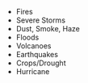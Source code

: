 - Fires
- Severe Storms
- Dust, Smoke, Haze
- Floods
- Volcanoes
- Earthquakes
- Crops/Drought
- Hurricane
